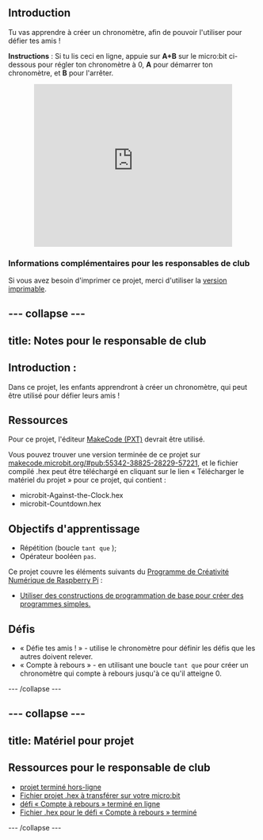 ## Introduction

Tu vas apprendre à créer un chronomètre, afin de pouvoir l'utiliser pour défier tes amis !

**Instructions** : Si tu lis ceci en ligne, appuie sur **A+B** sur le micro:bit ci-dessous pour régler ton chronomètre à 0, **A** pour démarrer ton chronomètre, et **B** pour l'arrêter.

<div class="trinket" style="width:400px;margin: 0 auto;">
<div style="position:relative;height:0;padding-bottom:81.97%;overflow:hidden;"><iframe style="position:absolute;top:0;left:0;width:100%;height:100%;" src="https://makecode.microbit.org/---run?id=_iRqcVkfXiffq" allowfullscreen="allowfullscreen" sandbox="allow-popups allow-scripts allow-same-origin" frameborder="0"></iframe></div>
</div>

### Informations complémentaires pour les responsables de club

Si vous avez besoin d'imprimer ce projet, merci d'utiliser la [version imprimable](https://projects.raspberrypi.org/en/projects/against-the-clock/print).

## \--- collapse \---

## title: Notes pour le responsable de club

## Introduction :

Dans ce projet, les enfants apprendront à créer un chronomètre, qui peut être utilisé pour défier leurs amis !

## Ressources

Pour ce projet, l'éditeur [MakeCode (PXT)](http://jumpto.cc/pxt-new) devrait être utilisé.

Vous pouvez trouver une version terminée de ce projet sur [makecode.microbit.org/#pub:55342-38825-28229-57221](https://makecode.microbit.org/#pub:55342-38825-28229-57221), et le fichier compilé .hex peut être téléchargé en cliquant sur le lien « Télécharger le matériel du projet » pour ce projet, qui contient :

* microbit-Against-the-Clock.hex
* microbit-Countdown.hex

## Objectifs d'apprentissage

* Répétition (boucle `tant que` );
* Opérateur booléen `pas`.

Ce projet couvre les éléments suivants du [Programme de Créativité Numérique de Raspberry Pi](http://rpf.io/curriculum) :

* [Utiliser des constructions de programmation de base pour créer des programmes simples.](https://www.raspberrypi.org/curriculum/programming/creator)

## Défis

* « Défie tes amis ! » - utilise le chronomètre pour définir les défis que les autres doivent relever.
* « Compte à rebours » - en utilisant une boucle `tant que` pour créer un chronomètre qui compte à rebours jusqu'à ce qu'il atteigne 0.

\--- /collapse \---

## \--- collapse \---

## title: Matériel pour projet

## Ressources pour le responsable de club

* [projet terminé hors-ligne](https://makecode.microbit.org/#pub:55342-38825-28229-57221)
* [Fichier projet .hex à transférer sur votre micro:bit](resources/microbit-Against-the-Clock.hex)
* [défi « Compte à rebours » terminé en ligne](https://makecode.microbit.org/#pub:69636-14914-13941-21768)
* [Fichier .hex pour le défi « Compte à rebours » terminé](resources/microbit-Countdown.hex)

\--- /collapse \---